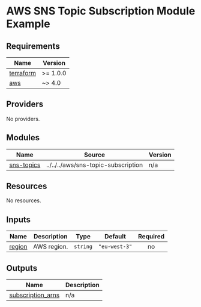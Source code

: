 # AWS SNS Topic Subscription Module Example

<!-- BEGIN_TF_DOCS -->
## Requirements

| Name | Version |
|------|---------|
| <a name="requirement_terraform"></a> [terraform](#requirement\_terraform) | >= 1.0.0 |
| <a name="requirement_aws"></a> [aws](#requirement\_aws) | ~> 4.0 |

## Providers

No providers.

## Modules

| Name | Source | Version |
|------|--------|---------|
| <a name="module_sns-topics"></a> [sns-topics](#module\_sns-topics) | ../../../aws/sns-topic-subscription | n/a |

## Resources

No resources.

## Inputs

| Name | Description | Type | Default | Required |
|------|-------------|------|---------|:--------:|
| <a name="input_region"></a> [region](#input\_region) | AWS region. | `string` | `"eu-west-3"` | no |

## Outputs

| Name | Description |
|------|-------------|
| <a name="output_subscription_arns"></a> [subscription\_arns](#output\_subscription\_arns) | n/a |
<!-- END_TF_DOCS -->